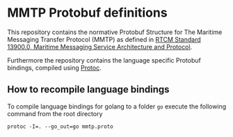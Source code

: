 # MMTP Protobuf definitions

This repository contains the normative Protobuf Structure for The Maritime Messaging Transfer Protocol (MMTP) as defined in [RTCM Standard 13900.0, Maritime Messaging Service Architecture and Protocol](https://rtcm.myshopify.com/collections/maritime-communication-standards/products/rtcm-13900-0-for-maritime-messaging-service-architecture-protocol).

Furthermore the repository contains the language specific Protobuf bindings, compiled using [Protoc](https://protobuf.dev/installation/).

## How to recompile language bindings
To compile language bindings for golang to a folder `go` execute the following command from the root directory
```
protoc -I=. --go_out=go mmtp.proto
```